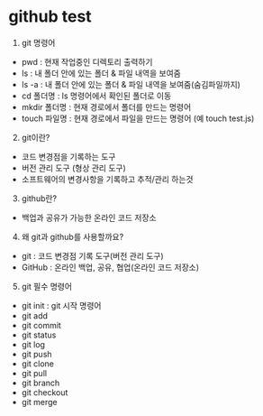 # github test

1. git 명령어
* pwd : 현재 작업중인 디렉토리 출력하기
* ls : 내 폴더 안에 있는 폴더 & 파일 내역을 보여줌
* ls -a : 내 폴더 안에 있는 폴더 & 파일 내역을 보여줌(숨김파일까지)
* cd 폴더명 : ls 명령어에서 확인된 폴더로 이동
* mkdir 폴더명 : 현재 경로에서 폴더를 만드는 명령어
* touch 파일명 : 현재 경로에서 파일을 만드는 명령어 (예 touch test.js)


2. git이란?
* 코드 변경점을 기록하는 도구 
* 버전 관리 도구 (형상 관리 도구)
* 소프트웨어의 변경사항을 기록하고 추적/관리 하는것


3. github란?
* 백업과 공유가 가능한 온라인 코드 저장소


4. 왜 git과 github를 사용할까요?
* git : 코드 변경점 기록 도구(버전 관리 도구)
* GitHub : 온라인 백업, 공유, 협업(온라인 코드 저장소)


5. git 필수 명령어
* git init : git 시작 명령어
* git add
* git commit
* git status
* git log
* git push
* git clone
* git pull
* git branch
* git checkout
* git merge